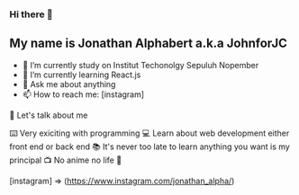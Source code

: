 ### Hi there 👋

## My name is Jonathan Alphabert a.k.a JohnforJC

- 🔭 I’m currently study on Institut Techonolgy Sepuluh Nopember
- 🌱 I’m currently learning React.js
- 💬 Ask me about anything
- 📫 How to reach me: [instagram]

:boy: Let's talk about me

:keyboard: Very exiciting with programming
:computer: Learn about web development either front end or back end
:books: It's never too late to learn anything you want is my principal
:tv: No anime no life :rofl:


[instagram] => (https://www.instagram.com/jonathan_alpha/)
